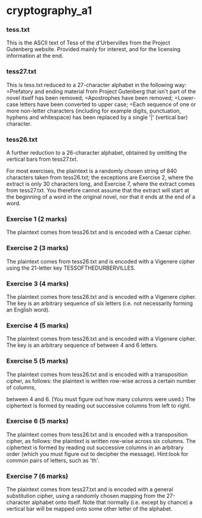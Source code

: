 # cryptography_a1
### tess.txt

This is the ASCII text of Tess of the d'Urbervilles from the Project Gutenberg website. Provided mainly for interest, and for the licensing information at the end.

### tess27.txt

This is tess.txt reduced to a 27-character alphabet in the following way:
=Prefatory and ending material from Project Gutenberg that isn't part of the novel itself has been removed;
=Apostrophes have been removed;
=Lower-case letters have been converted to upper case;
=Each sequence of one or more non-letter characters (including for example digits, punctuation, hyphens and whitespace) has been replaced by a single '|' (vertical bar) character.

### tess26.txt

A further reduction to a 26-character alphabet, obtained by omitting the vertical bars from tess27.txt.



For most exercises, the plaintext is a randomly chosen string of 840 characters taken from tess26.txt; the exceptions are Exercise 2, where the extract is only 30 characters long, and Exercise 7, where the extract comes from tess27.txt. You therefore cannot assume that the extract will start at the beginning of a word in the original novel, nor that it ends at the end of a word.


### Exercise 1 (2 marks)

The plaintext comes from tess26.txt and is encoded with a Caesar cipher.

### Exercise 2 (3 marks)

The plaintext comes from tess26.txt and is encoded with a Vigenere cipher using the 21-letter key TESSOFTHEDURBERVILLES.

### Exercise 3 (4 marks)

The plaintext comes from tess26.txt and is encoded with a Vigenere cipher. The key is an arbitrary sequence of six letters (i.e. not necessarily forming an English word).

### Exercise 4 (5 marks)

The plaintext comes from tess26.txt and is encoded with a Vigenere cipher. The key is an arbitrary sequence of between 4 and 6 letters.

### Exercise 5 (5 marks)

The plaintext comes from tess26.txt and is encoded with a transposition cipher, as follows: the plaintext is written row-wise across a certain number of columns,

between 4 and 6. (You must figure out how many columns were used.) The ciphertext is formed by reading out successive columns from left to right.

### Exercise 6 (5 marks)

The plaintext comes from tess26.txt and is encoded with a transposition cipher, as follows: the plaintext is written row-wise across six columns. The ciphertext is formed by reading out successive columns in an arbitrary order (which you must figure out to decipher the message). Hint:look for common pairs of letters, such as 'th'.

### Exercise 7 (6 marks)

The plaintext comes from tess27.txt and is encoded with a general substitution cipher, using a randomly chosen mapping from the 27-character alphabet onto itself. Note that normally (i.e. except by chance) a vertical bar will be mapped onto some other letter of the alphabet.
